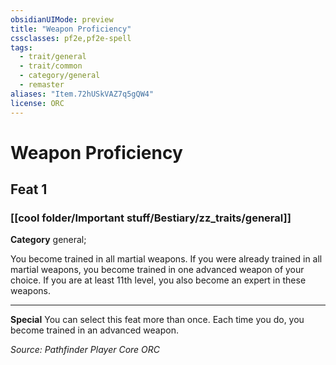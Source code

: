```yaml
---
obsidianUIMode: preview
title: "Weapon Proficiency"
cssclasses: pf2e,pf2e-spell
tags:
  - trait/general
  - trait/common
  - category/general
  - remaster
aliases: "Item.72hUSkVAZ7q5gQW4"
license: ORC
---
```

# Weapon Proficiency
## Feat 1
### [[cool folder/Important stuff/Bestiary/zz_traits/general]]

**Category** general; 




You become trained in all martial weapons. If you were already trained in all martial weapons, you become trained in one advanced weapon of your choice. If you are at least 11th level, you also become an expert in these weapons.

* * *

**Special** You can select this feat more than once. Each time you do, you become trained in an advanced weapon.

*Source: Pathfinder Player Core*
*ORC*